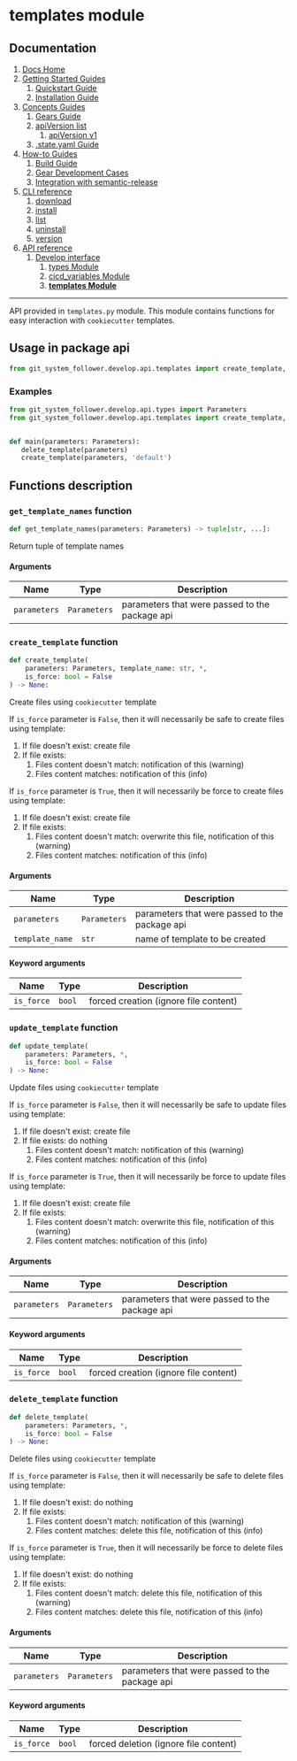 # templates module
## Documentation
1. [Docs Home](../../docs_home.md)
2. [Getting Started Guides](../../getting_started.md) 
   1. [Quickstart Guide](../../getting_started/quickstart.md)
   2. [Installation Guide](../../getting_started/installation.md)
3. [Concepts Guides](../../concepts.md)  
   1. [Gears Guide](../../concepts/gears.md)
   2. [apiVersion list](../../concepts/api_version_list.md)
      1. [apiVersion v1](../../concepts/api_version_list/v1.md) 
   3. [.state.yaml Guide](../../concepts/state.md)
4. [How-to Guides](../../how_to.md)  
   1. [Build Guide](../../how_to/build.md)
   2. [Gear Development Cases](../../how_to/gear_development_cases.md)
   3. [Integration with semantic-release](../../how_to/integration_with_semantic_release.md)
5. [CLI reference](../../cli_reference.md)
   1. [download](../../cli_reference/download.md)
   2. [install](../../cli_reference/install.md) 
   3. [list](../../cli_reference/list.md)
   4. [uninstall](../../cli_reference/uninstall.md)
   5. [version](../../cli_reference/version.md)
6. [API reference](../../api_reference.md)  
   1. [Develop interface](../develop_interface.md)
      1. [types Module](types.md)
      2. [cicd_variables Module](cicd_variables.md)
      3. **[templates Module](templates.md)**

---


API provided in `templates.py` module. This module contains functions for easy interaction with `cookiecutter` templates.

## Usage in package api
```python
from git_system_follower.develop.api.templates import create_template, update_template, delete_template
```

### Examples
```python
from git_system_follower.develop.api.types import Parameters
from git_system_follower.develop.api.templates import create_template, delete_template


def main(parameters: Parameters):
   delete_template(parameters)
   create_template(parameters, 'default')
```

## Functions description
### `get_template_names` function
```python
def get_template_names(parameters: Parameters) -> tuple[str, ...]:
```
Return tuple of template names 

#### Arguments
| Name            | Type         | Description                                    |
|-----------------|--------------|------------------------------------------------|
| `parameters`    | `Parameters` | parameters that were passed to the package api |

### `create_template` function
```python
def create_template(
    parameters: Parameters, template_name: str, *,
    is_force: bool = False
) -> None:
```
Create files using `cookiecutter` template

If `is_force` parameter is `False`, then it will necessarily be safe to create files using template:
1. If file doesn't exist: create file
2. If file exists:
   1. Files content doesn't match: notification of this (warning)
   2. Files content matches: notification of this (info)

If `is_force` parameter is `True`, then it will necessarily be force to create files using template:
1. If file doesn't exist: create file
2. If file exists:
   1. Files content doesn't match: overwrite this file, notification of this (warning)
   2. Files content matches: notification of this (info)

#### Arguments
| Name            | Type         | Description                                    |
|-----------------|--------------|------------------------------------------------|
| `parameters`    | `Parameters` | parameters that were passed to the package api |
| `template_name` | `str`        | name of template to be created                 |

#### Keyword arguments
| Name       | Type   | Description                           |
|------------|--------|---------------------------------------|
| `is_force` | `bool` | forced creation (ignore file content) |

### `update_template` function
```python
def update_template(
    parameters: Parameters, *, 
    is_force: bool = False
) -> None:
```
Update files using `cookiecutter` template

If `is_force` parameter is `False`, then it will necessarily be safe to update files using template:
1. If file doesn't exist: create file
2. If file exists: do nothing
   1. Files content doesn't match: notification of this (warning)
   2. Files content matches: notification of this (info)

If `is_force` parameter is `True`, then it will necessarily be force to update files using template:
1. If file doesn't exist: create file
2. If file exists:
   1. Files content doesn't match: overwrite this file, notification of this (warning)
   2. Files content matches: notification of this (info)

#### Arguments
| Name            | Type         | Description                                    |
|-----------------|--------------|------------------------------------------------|
| `parameters`    | `Parameters` | parameters that were passed to the package api |

#### Keyword arguments
| Name       | Type   | Description                           |
|------------|--------|---------------------------------------|
| `is_force` | `bool` | forced creation (ignore file content) |

### `delete_template` function
```python
def delete_template(
    parameters: Parameters, *, 
    is_force: bool = False
) -> None:
```
Delete files using `cookiecutter` template

If `is_force` parameter is `False`, then it will necessarily be safe to delete files using template:
1. If file doesn't exist: do nothing
2. If file exists:
   1. Files content doesn't match: notification of this (warning)
   2. Files content matches: delete this file, notification of this (info)

If `is_force` parameter is `True`, then it will necessarily be force to delete files using template:
1. If file doesn't exist: do nothing
2. If file exists:
   1. Files content doesn't match: delete this file, notification of this (warning)
   2. Files content matches: delete this file, notification of this (info)

#### Arguments
| Name            | Type         | Description                                    |
|-----------------|--------------|------------------------------------------------|
| `parameters`    | `Parameters` | parameters that were passed to the package api |


#### Keyword arguments
| Name       | Type   | Description                           |
|------------|--------|---------------------------------------|
| `is_force` | `bool` | forced deletion (ignore file content) |
